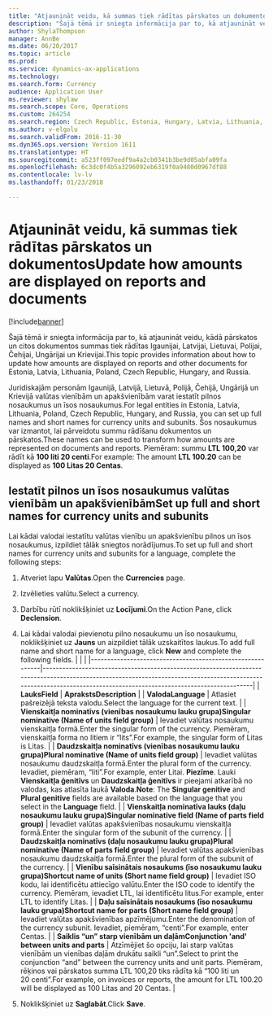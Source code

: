 ```yaml
---
title: "Atjaunināt veidu, kā summas tiek rādītas pārskatos un dokumentos"
description: "Šajā tēmā ir sniegta informācija par to, kā atjaunināt veidu, kādā pārskatos un citos dokumentos summas tiek rādītas Igaunijai, Latvijai, Lietuvai, Polijai, Čehijai, Ungārijai un Krievijai."
author: ShylaThompson
manager: AnnBe
ms.date: 06/20/2017
ms.topic: article
ms.prod: 
ms.service: dynamics-ax-applications
ms.technology: 
ms.search.form: Currency
audience: Application User
ms.reviewer: shylaw
ms.search.scope: Core, Operations
ms.custom: 264254
ms.search.region: Czech Republic, Estonia, Hungary, Latvia, Lithuania, Poland, Russia
ms.author: v-elgolu
ms.search.validFrom: 2016-11-30
ms.dyn365.ops.version: Version 1611
ms.translationtype: HT
ms.sourcegitcommit: a523ff097eedf9a4a2cb0341b3be9d05abfa09fa
ms.openlocfilehash: 6c3dc0f4b5a3296092eb6319f0a9480d0967df88
ms.contentlocale: lv-lv
ms.lasthandoff: 01/23/2018

---
```


# <a name="update-how-amounts-are-displayed-on-reports-and-documents"></a><span data-ttu-id="dd442-103">Atjaunināt veidu, kā summas tiek rādītas pārskatos un dokumentos</span><span class="sxs-lookup"><span data-stu-id="dd442-103">Update how amounts are displayed on reports and documents</span></span>

[!include[banner](../includes/banner.md)]


<span data-ttu-id="dd442-104">Šajā tēmā ir sniegta informācija par to, kā atjaunināt veidu, kādā pārskatos un citos dokumentos summas tiek rādītas Igaunijai, Latvijai, Lietuvai, Polijai, Čehijai, Ungārijai un Krievijai.</span><span class="sxs-lookup"><span data-stu-id="dd442-104">This topic provides information about how to update how amounts are displayed on reports and other documents for Estonia, Latvia, Lithuania, Poland, Czech Republic, Hungary, and Russia.</span></span>

<span data-ttu-id="dd442-105">Juridiskajām personām Igaunijā, Latvijā, Lietuvā, Polijā, Čehijā, Ungārijā un Krievijā valūtas vienībām un apakšvienībām varat iestatīt pilnos nosaukumus un īsos nosaukumus.</span><span class="sxs-lookup"><span data-stu-id="dd442-105">For legal entities in Estonia, Latvia, Lithuania, Poland, Czech Republic, Hungary, and Russia, you can set up full names and short names for currency units and subunits.</span></span> <span data-ttu-id="dd442-106">Šos nosaukumus var izmantot, lai pārveidotu summu rādīšanu dokumentos un pārskatos.</span><span class="sxs-lookup"><span data-stu-id="dd442-106">These names can be used to transform how amounts are represented on documents and reports.</span></span> <span data-ttu-id="dd442-107">Piemēram: summu **LTL 100,20** var rādīt kā **100 liti 20 centi**.</span><span class="sxs-lookup"><span data-stu-id="dd442-107">For example: The amount **LTL 100.20** can be displayed as **100 Litas 20 Centas**.</span></span>

## <a name="set-up-full-and-short-names-for-currency-units-and-subunits"></a><span data-ttu-id="dd442-108">Iestatīt pilnos un īsos nosaukumus valūtas vienībām un apakšvienībām</span><span class="sxs-lookup"><span data-stu-id="dd442-108">Set up full and short names for currency units and subunits</span></span>
<span data-ttu-id="dd442-109">Lai kādai valodai iestatītu valūtas vienību un apakšvienību pilnos un īsos nosaukumus, izpildiet tālāk sniegtos norādījumus.</span><span class="sxs-lookup"><span data-stu-id="dd442-109">To set up full and short names for currency units and subunits for a language, complete the following steps:</span></span>

1.  <span data-ttu-id="dd442-110">Atveriet lapu **Valūtas**.</span><span class="sxs-lookup"><span data-stu-id="dd442-110">Open the **Currencies** page.</span></span>
2.  <span data-ttu-id="dd442-111">Izvēlieties valūtu.</span><span class="sxs-lookup"><span data-stu-id="dd442-111">Select a currency.</span></span>
3.  <span data-ttu-id="dd442-112">Darbību rūtī noklikšķiniet uz **Locījumi**.</span><span class="sxs-lookup"><span data-stu-id="dd442-112">On the Action Pane, click **Declension**.</span></span>
4.  <span data-ttu-id="dd442-113">Lai kādai valodai pievienotu pilno nosaukumu un īso nosaukumu, noklikšķiniet uz **Jauns** un aizpildiet tālāk uzskaitītos laukus.</span><span class="sxs-lookup"><span data-stu-id="dd442-113">To add full name and short name for a language, click **New** and complete the following fields.</span></span>
    |                                                           |                                                                                                                                                                                                                    |
    |-----------------------------------------------------------|--------------------------------------------------------------------------------------------------------------------------------------------------------------------------------------------------------------------|
    | <span data-ttu-id="dd442-114">**Lauks**</span><span class="sxs-lookup"><span data-stu-id="dd442-114">**Field**</span></span>                                                 | <span data-ttu-id="dd442-115">**Apraksts**</span><span class="sxs-lookup"><span data-stu-id="dd442-115">**Description**</span></span>                                                                                                                                                                                                    |
    | <span data-ttu-id="dd442-116">**Valoda**</span><span class="sxs-lookup"><span data-stu-id="dd442-116">**Language**</span></span>                                              | <span data-ttu-id="dd442-117">Atlasiet pašreizējā teksta valodu.</span><span class="sxs-lookup"><span data-stu-id="dd442-117">Select the language for the current text.</span></span>                                                                                                                                                                          |
    | <span data-ttu-id="dd442-118">**Vienskaitļa nominatīvs (vienības nosaukumu lauku grupa)**</span><span class="sxs-lookup"><span data-stu-id="dd442-118">**Singular nominative (Name of units field group)**</span></span>       | <span data-ttu-id="dd442-119">Ievadiet valūtas nosaukumu vienskaitļa formā.</span><span class="sxs-lookup"><span data-stu-id="dd442-119">Enter the singular form of the currency.</span></span> <span data-ttu-id="dd442-120">Piemēram, vienskaitļa forma no litiem ir “lits”.</span><span class="sxs-lookup"><span data-stu-id="dd442-120">For example, the singular form of Litas is Litas.</span></span>                                                                                                                         |
    | <span data-ttu-id="dd442-121">**Daudzskaitļa nominatīvs (vienības nosaukumu lauku grupa)**</span><span class="sxs-lookup"><span data-stu-id="dd442-121">**Plural nominative (Name of units field group)**</span></span>         | <span data-ttu-id="dd442-122">Ievadiet valūtas nosaukumu daudzskaitļa formā.</span><span class="sxs-lookup"><span data-stu-id="dd442-122">Enter the plural form of the currency.</span></span> <span data-ttu-id="dd442-123">Ievadiet, piemēram, “liti”.</span><span class="sxs-lookup"><span data-stu-id="dd442-123">For example, enter Litai.</span></span> <span data-ttu-id="dd442-124">**Piezīme**. Lauki **Vienskaitļa ģenitīvs** un **Daudzskaitļa ģenitīvs** ir pieejami atkarībā no valodas, kas atlasīta laukā **Valoda**.</span><span class="sxs-lookup"><span data-stu-id="dd442-124">**Note**: The **Singular genitive** and **Plural genitive** fields are available based on the language that you select in the **Language** field.</span></span> |
    | <span data-ttu-id="dd442-125">**Vienskaitļa nominatīva lauks (daļu nosaukumu lauku grupa)**</span><span class="sxs-lookup"><span data-stu-id="dd442-125">**Singular nominative field (Name of parts field group)**</span></span> | <span data-ttu-id="dd442-126">Ievadiet valūtas apakšvienības nosaukumu vienskaitļa formā.</span><span class="sxs-lookup"><span data-stu-id="dd442-126">Enter the singular form of the subunit of the currency.</span></span>                                                                                                                                                            |
    | <span data-ttu-id="dd442-127">**Daudzskaitļa nominatīvs (daļu nosaukumu lauku grupa)**</span><span class="sxs-lookup"><span data-stu-id="dd442-127">**Plural nominative (Name of parts field group)**</span></span>         | <span data-ttu-id="dd442-128">Ievadiet valūtas apakšvienības nosaukumu daudzskaitļa formā.</span><span class="sxs-lookup"><span data-stu-id="dd442-128">Enter the plural form of the subunit of the currency.</span></span>                                                                                                                                                              |
    | <span data-ttu-id="dd442-129">**Vienību saīsinātais nosaukums (īso nosaukumu lauku grupa)**</span><span class="sxs-lookup"><span data-stu-id="dd442-129">**Shortcut name of units (Short name field group)**</span></span>       | <span data-ttu-id="dd442-130">Ievadiet ISO kodu, lai identificētu attiecīgo valūtu.</span><span class="sxs-lookup"><span data-stu-id="dd442-130">Enter the ISO code to identify the currency.</span></span> <span data-ttu-id="dd442-131">Piemēram, ievadiet LTL, lai identificētu litus.</span><span class="sxs-lookup"><span data-stu-id="dd442-131">For example, enter LTL to identify Litas.</span></span>                                                                                                                             |
    | <span data-ttu-id="dd442-132">**Daļu saīsinātais nosaukums (īso nosaukumu lauku grupa)**</span><span class="sxs-lookup"><span data-stu-id="dd442-132">**Shortcut name for parts (Short name field group)**</span></span>      | <span data-ttu-id="dd442-133">Ievadiet valūtas apakšvienības apzīmējumu.</span><span class="sxs-lookup"><span data-stu-id="dd442-133">Enter the denomination of the currency subunit.</span></span> <span data-ttu-id="dd442-134">Ievadiet, piemēram, “centi”.</span><span class="sxs-lookup"><span data-stu-id="dd442-134">For example, enter Centas.</span></span>                                                                                                                                         |
    | <span data-ttu-id="dd442-135">**Saiklis “un” starp vienībām un daļām**</span><span class="sxs-lookup"><span data-stu-id="dd442-135">**Conjunction 'and' between units and parts**</span></span>             | <span data-ttu-id="dd442-136">Atzīmējiet šo opciju, lai starp valūtas vienībām un vienības daļām drukātu saikli “un”.</span><span class="sxs-lookup"><span data-stu-id="dd442-136">Select to print the conjunction “and” between the currency units and unit parts.</span></span> <span data-ttu-id="dd442-137">Piemēram, rēķinos vai pārskatos summa LTL 100,20 tiks rādīta kā “100 liti un 20 centi”.</span><span class="sxs-lookup"><span data-stu-id="dd442-137">For example, on invoices or reports, the amount for LTL 100.20 will be displayed as 100 Litas and 20 Centas.</span></span>                      |

5.  <span data-ttu-id="dd442-138">Noklikšķiniet uz **Saglabāt**.</span><span class="sxs-lookup"><span data-stu-id="dd442-138">Click **Save**.</span></span>





